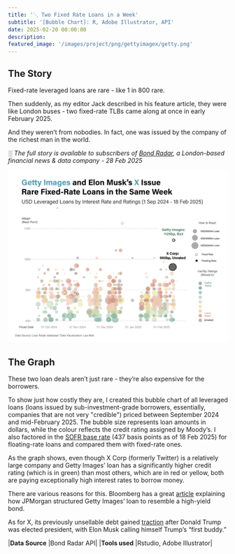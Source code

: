 ```yaml
---
title: '⋱ Two Fixed Rate Loans in a Week'
subtitle: '[Bubble Chart]: R, Adobe Illustrator, API'
date: 2025-02-20 00:00:00
description: 
featured_image: '/images/project/png/gettyimagex/getty.png'
---
```


## The Story

Fixed-rate leveraged loans are rare - like 1 in 800 rare.

Then suddenly, as my editor Jack described in his feature article, they were like London buses - two fixed-rate TLBs came along at once in early February 2025.

And they weren’t from nobodies. In fact, one was issued by the company of the richest man in the world.

░ *The full story is available to subscribers of [Bond Radar](https://www.bondradar.com/), a London-based financial news & data company - 28 Feb 2025* 

![](/images/project/png/gettyimagex/getty.png)



## The Graph

These two loan deals aren’t just rare - they’re also expensive for the borrowers.

To show just how costly they are, I created this bubble chart of all leveraged loans (loans issued by sub-investment-grade borrowers, essentially, companies that are not very "credible") priced between September 2024 and mid-February 2025. The bubble size represents loan amounts in dollars, while the colour reflects the credit rating assigned by Moody’s. I also factored in the [SOFR base rate](https://www.newyorkfed.org/markets/reference-rates/sofr) (437 basis points as of 18 Feb 2025) for floating-rate loans and compared them with fixed-rate ones.

As the graph shows, even though X Corp (formerly Twitter) is a relatively large company and Getty Images’ loan has a significantly higher credit rating (which is in green) than most others, which are in red or yellow, both are paying exceptionally high interest rates to borrow money.

There are various reasons for this. Bloomberg has a great [article](https://www.bloomberg.com/news/articles/2025-02-05/getty-images-needs-to-raise-debt-asap-so-jpmorgan-got-creative) explaining how JPMorgan structured Getty Images’ loan to resemble a high-yield bond.

As for X, its previously unsellable debt gained [traction](https://www.reuters.com/business/finance/morgan-stanley-increase-sale-loans-tied-musks-x-bloomberg-news-reports-2025-02-04/) after Donald Trump was elected president, with Elon Musk calling himself Trump’s “first buddy.”

|**Data Source** |Bond Radar API|
|**Tools used** |Rstudio, Adobe Illustrator|
